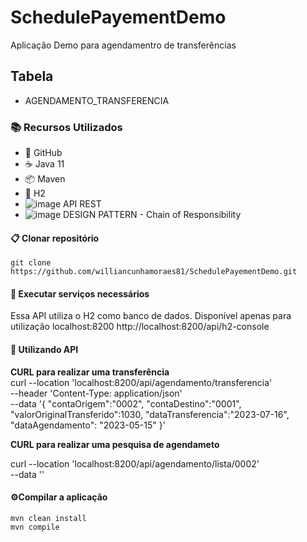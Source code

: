 # SchedulePayementDemo

Aplicação Demo para agendamentro de transferências
<br/>

## Tabela 
* AGENDAMENTO_TRANSFERENCIA


### 📚 Recursos Utilizados

- 🌴 GitHub
- ☕ Java 11
- 📦 Maven
- 🐘 H2
- ![image](https://github.com/williancunhamoraes81/SchedulePayementDemo/assets/72080283/6aa9af65-9334-48a7-b3f2-fb4e5cf2bff2)
API REST
- ![image](https://github.com/williancunhamoraes81/SchedulePayementDemo/assets/72080283/c61d3a75-d12a-4a88-a739-c0f852f8bb76)
DESIGN PATTERN - Chain of Responsibility 


#### 📋 Clonar repositório

```
git clone https://github.com/williancunhamoraes81/SchedulePayementDemo.git
```

#### 🚢 Executar serviços necessários

Essa API utiliza o H2 como banco de dados. Disponível apenas para utilização localhost:8200
http://localhost:8200/api/h2-console


#### 🚢 Utilizando API

<b>CURL para realizar uma transferência</b>
<br/>
curl --location 'localhost:8200/api/agendamento/transferencia' \
--header 'Content-Type: application/json' \
--data '{
   "contaOrigem":"0002",
   "contaDestino":"0001",   
   "valorOriginalTransferido":1030,
   "dataTransferencia":"2023-07-16",
   "dataAgendamento": "2023-05-15"
}'
<br/>

<b>CURL para realizar uma pesquisa de agendameto</b>

curl --location 'localhost:8200/api/agendamento/lista/0002' \
--data ''

#### ⚙️Compilar a aplicação

```
mvn clean install
mvn compile
```

